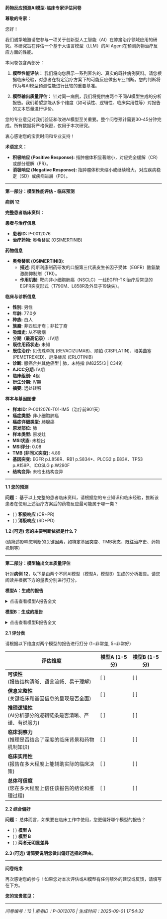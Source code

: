 **药物反应预测AI模型-临床专家评估问卷**

**尊敬的专家：**

您好！

我们诚挚地邀请您参与一项关于创新型人工智能（AI）在肿瘤治疗领域应用的研究。本研究旨在评估一个基于大语言模型（LLM）的AI Agent在预测药物治疗反应方面的性能。

本问卷包含两部分：

1. **模型性能评估：** 我们将向您展示一系列匿名的、真实的既往病例资料。请您根据临床经验，对患者在特定治疗方案下的可能反应做出专业判断。您的判断将作为与AI模型预测性能进行比较的重要基准。

2. **模型输出质量评估：** 针对同一病例，我们将提供由两个不同AI模型生成的分析报告。我们希望您能从多个维度（如可读性、逻辑性、临床实用性等）对报告的文本质量进行评价。

您的专业意见对我们验证和改进AI模型至关重要。整个问卷预计需要30-45分钟完成。所有数据将严格保密，仅用于本次研究。

衷心感谢您的宝贵时间和专业支持！

**术语定义：**

- **积极响应 (Positive Response):** 指肿瘤体积显著缩小，对应完全缓解（CR）或部分缓解（PR）。
- **消极响应 (Negative Response):** 指肿瘤体积未缩小或继续增大，对应疾病稳定（SD）或疾病进展（PD）。

---

**第一部分：模型性能评估 - 临床预测**

**病例 12**

**完整患者临床资料：**


**患者与治疗信息**

- **患者ID:** P-0012076  
- **治疗药物:** 奥希替尼 (OSIMERTINIB)


**药物信息**

- **奥希替尼 (OSIMERTINIB)**:  
  - **描述**: 阿斯利康制药研发的口服第三代表皮生长因子受体（EGFR）酪氨酸激酶抑制剂（TKI）。  
  - **作用机制**: 靶向非小细胞肺癌（NSCLC）一线EGFR-TKI治疗后常见的EGFR突变形式（T790M、L858R及外显子19缺失）。


**临床与诊断信息**

- **性别:** 男性  
- **年龄:** 77.0岁  
- **种族:** 白人  
- **族裔:** 非西班牙裔；非拉丁裔  
- **吸烟史:** 从不吸烟  
- **分期（最高记录）:** IV期  
- **既往用药状态:** 未知  
- **既往治疗:** 贝伐珠单抗 (BEVACIZUMAB)、顺铂 (CISPLATIN)、培美曲塞 (PEMETREXED)、厄洛替尼 (ERLOTINIB)  
- **诊断:** 腺癌合并其他癌型 | 肺，未特指 (M8255/3 | C349)  
- **AJCC分期:** IV期  
- **临床组别:** 4组  
- **衍生分期:** IV期  
- **摘要:** 远处转移


**样本与基因图谱**

- **样本ID:** P-0012076-T01-IM5（治疗前901天）  
- **癌症类型:** 非小细胞肺癌  
- **癌症详细类型:** 肺腺癌  
- **原发部位:** 肺  
- **样本类型:** 原发灶  
- **MSI状态:** 未检出  
- **MSI评分:** 0.08  
- **TMB (非同义突变):** 4.89  
- **基因突变:** EGFR p.L858R、RB1 p.S834*、PLCG2 p.E83K、TP53 p.A159P、ICOSLG p.W290F  
- **结构变异:** 未检出结构变异


---

**1.1 您的预测**

**问题：** 基于以上完整的患者临床资料，请根据您的专业知识和临床经验，推断该患者在使用上述治疗方案后的药物反应最可能属于哪一类？

- ( ) **积极响应** (CR+PR)
- ( ) **消极响应** (SD+PD)

**1.2 (可选) 您的主要判断依据是什么？**

(请简述影响您判断的关键因素，如特定基因突变、TMB状态、既往治疗史、药物机制等)

---

**第二部分：模型输出文本质量评估**

针对**病例 12**，以下是由两个不同AI模型（模型A，模型B）生成的分析报告。请您阅读并根据下方的量表分别进行打分。

**模型A：生成的报告**

<details>
<summary>点击查看模型A报告全文</summary>

**精准肿瘤学报告**  

**1. 患者与治疗信息**  
- **患者ID:** P-0012076  
- **治疗药物:** 奥希替尼 (OSIMERTINIB)  

**2. 药物信息**  
**奥希替尼 (OSIMERTINIB)**  
- **描述:** 阿斯利康制药研发的第三代口服EGFR酪氨酸激酶抑制剂（TKI）。  
- **作用机制:** 特异性结合EGFR突变体（T790M、L858R、外显子19缺失），这些突变常见于一线EGFR-TKI治疗后的非小细胞肺癌（NSCLC）。  

**3. 临床与诊断信息**  
- **性别:** 男  
- **年龄:** 77.0岁  
- **种族:** 白种人  
- **族裔:** 非西班牙裔；非拉丁裔  
- **吸烟史:** 从不吸烟  
- **最高记录分期:** IV期  
- **既往治疗:** 贝伐珠单抗 (BEVACIZUMAB)、顺铂 (CISPLATIN)、培美曲塞 (PEMETREXED)、厄洛替尼 (ERLOTINIB)  
- **诊断:** 混合型腺癌伴其他癌成分 | 肺，未特指 (M8255/3 | C349)  
- **AJCC分期:** IV期  
- **临床分组:** 4组  
- **衍生分期:** IV期  
- **总结:** 远处转移  

**4. 样本与基因图谱**  
**样本 P-0012076-T01-IM5（治疗前901天）**  
- **癌症类型:** 非小细胞肺癌  
- **详细癌症类型:** 肺腺癌  
- **原发部位:** 肺  
- **样本类型:** 原发灶  
- **微卫星不稳定性(MSI)状态:** 稳定（评分: 0.08）  
- **肿瘤突变负荷(TMB，非同义突变):** 4.89  
- **基因突变:** EGFR p.L858R、RB1 p.S834*、PLCG2 p.E83K、TP53 p.A159P、ICOSLG p.W290F  
- **结构变异:** 未检出  

**5. AI生成分析**  
**预测治疗反应评分:** 0.720 / 1.0  
（分数越接近1，表示治疗积极响应的可能性越高。）  

**推理依据**  
- **关键基因组因素:**  
  1. **EGFR p.L858R突变:** 因奥希替尼对突变型EGFR具有高结合亲和力，显著提升治疗响应概率。  
  2. **TP53 p.A159P突变:** 可能影响肿瘤行为及预后，但其效应取决于共突变情况。  
- **关键临床决定因素:**  
  1. **非吸烟状态:** 与EGFR-TKIs（如奥希替尼）的更好疗效相关。  
  2. **既往治疗（厄洛替尼）:** 因奥希替尼靶向突变谱不同，对其疗效无显著影响。  
  3. **IV期疾病:** 侵袭性肿瘤需加强监测或考虑联合疗法。  

**注:** 该分数反映了AI模型基于现有遗传和临床数据的评估。建议进行临床验证。

</details>

**模型B：生成的报告**

<details>
<summary>点击查看模型B报告全文</summary>

**精准肿瘤学报告**  

**1. 患者与治疗信息**  

- **患者ID:** P-0012076  
- **治疗药物:** 奥希替尼 (OSIMERTINIB)  

**2. 药物信息**  

- **奥希替尼 (OSIMERTINIB)**:  
  - **描述**: 阿斯利康制药研发的口服第三代表皮生长因子受体（EGFR）酪氨酸激酶抑制剂（TKI）。  
  - **作用机制**: 靶向非小细胞肺癌（NSCLC）一线EGFR-TKI治疗后常见的EGFR突变形式（T790M、L858R及外显子19缺失）。  

**3. 临床与诊断信息**  

- **性别:** 男性  
- **年龄:** 77.0岁  
- **种族:** 白人  
- **族裔:** 非西班牙裔；非拉丁裔  
- **吸烟史:** 从不吸烟  
- **分期（最高记录）:** IV期  
- **既往用药状态:** 未知  
- **既往治疗:** 贝伐珠单抗 (BEVACIZUMAB)、顺铂 (CISPLATIN)、培美曲塞 (PEMETREXED)、厄洛替尼 (ERLOTINIB)  
- **诊断:** 腺癌合并其他癌型 | 肺，未特指 (M8255/3 | C349)  
- **AJCC分期:** IV期  
- **临床组别:** 4组  
- **衍生分期:** IV期  
- **摘要:** 远处转移  

**4. 样本与基因图谱**  

- **样本ID:** P-0012076-T01-IM5（治疗前901天）  
- **癌症类型:** 非小细胞肺癌  
- **癌症详细类型:** 肺腺癌  
- **原发部位:** 肺  
- **样本类型:** 原发灶  
- **MSI状态:** 未检出  
- **MSI评分:** 0.08  
- **TMB (非同义突变):** 4.89  
- **基因突变:** EGFR p.L858R、RB1 p.S834*、PLCG2 p.E83K、TP53 p.A159P、ICOSLG p.W290F  
- **结构变异:** 未检出结构变异  

**5. AI生成分析**  

**预测治疗反应评分:** 0.566 / 1.0  
（分数越接近1，表示积极响应的可能性越高。）  

**推理依据**  

- **EGFR突变相关性**: 奥希替尼对EGFR突变型NSCLC（尤其是T790M、L858R和外显子19缺失）高度有效。该患者缺乏T790M和外显子19缺失，尽管存在L858R突变，仍降低最佳反应可能性。  
- **共存突变**: TP53 p.A159P和RB1 p.S834*提示基因组不稳定性及潜在耐药机制（如化疗耐药、凋亡受损），进一步削弱奥希替尼疗效。  
- **既往治疗史**: 既往使用厄洛替尼（EGFR TKI）可能筛选出耐药克隆。奥希替尼通常适用于T790M阳性或获得性耐药患者，而该患者不符合。贝伐珠单抗和铂类化疗史提示侵袭性肿瘤生物学特征。  
- **临床与人口统计学因素**: 高龄（77岁）、IV期疾病（高肿瘤负荷）及无吸烟史（EGFR突变型NSCLC的非典型特征）质疑奥希替尼适用性。  
- **肿瘤微环境**: 低TMB（4.89）和稳定MSI状态提示对靶向治疗反应有限，且未检出结构变异。  

**注:** 该分数反映了AI模型基于现有遗传和临床数据的评估。建议进行临床验证。

</details>

**2.1 评分表**

请根据以下维度对两个模型的报告进行打分 (1=非常差, 5=非常好)

| **评估维度** | **模型A (1-5分)** | **模型B (1-5分)** |
|-------------|------------------|------------------|
| **可读性**<br>(报告结构清晰、语言流畅、易于理解) | [ ] | [ ] |
| **信息完整性**<br>(关键临床和基因信息的呈现是否全面) | [ ] | [ ] |
| **推理逻辑性**<br>(AI分析部分的逻辑链条是否清晰、严谨、有说服力) | [ ] | [ ] |
| **临床洞察力**<br>(推理是否结合了深度的临床背景和药物机制知识) | [ ] | [ ] |
| **临床实用性**<br>(报告在多大程度上能辅助实际的临床决策) | [ ] | [ ] |
| **总体可信度**<br>(您在多大程度上信任该报告的结论和推理过程) | [ ] | [ ] |

**2.2 综合偏好**

**问题：** 总体而言，如果要在临床工作中使用，您更偏好哪个模型的报告？

- ( ) **模型 A**
- ( ) **模型 B**
- ( ) **两者无明显差异**

**2.3 (可选) 请简要说明您做出偏好选择的理由。**

---

**问卷结束**

再次感谢您的参与！如果您对本次评估或AI模型有任何额外的建议或反馈，请填写在下方。

**您的宝贵意见：**

---

*问卷编号：12 | 患者ID：P-0012076 | 生成时间：2025-09-01 17:54:32*
